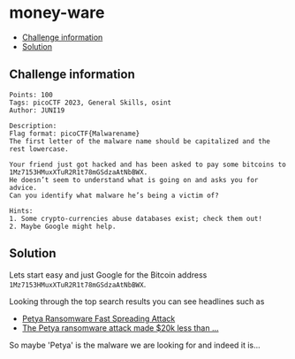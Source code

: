 # money-ware

- [Challenge information](money-ware.md#challenge-information)
- [Solution](money-ware.md#solution)

## Challenge information
```
Points: 100
Tags: picoCTF 2023, General Skills, osint
Author: JUNI19

Description:
Flag format: picoCTF{Malwarename}
The first letter of the malware name should be capitalized and the rest lowercase.

Your friend just got hacked and has been asked to pay some bitcoins to 1Mz7153HMuxXTuR2R1t78mGSdzaAtNbBWX.  
He doesn’t seem to understand what is going on and asks you for advice.  
Can you identify what malware he’s being a victim of?

Hints:
1. Some crypto-currencies abuse databases exist; check them out!
2. Maybe Google might help.
```

## Solution

Lets start easy and just Google for the Bitcoin address `1Mz7153HMuxXTuR2R1t78mGSdzaAtNbBWX`.

Looking through the top search results you can see headlines such as
 * [Petya Ransomware Fast Spreading Attack](https://otx.alienvault.com/pulse/59525e7a95270e240c055ead/)
 * [The Petya ransomware attack made $20k less than ...](https://qz.com/1016525/the-petya-ransomware-cyberattack-has-earned-hackers-20k-less-than-wannacry-in-its-first-24-hours)

So maybe 'Petya' is the malware we are looking for and indeed it is...
